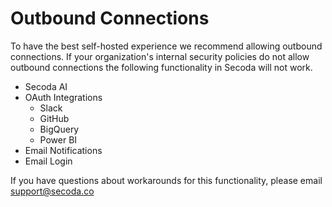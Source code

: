 # Outbound Connections

To have the best self-hosted experience we recommend allowing outbound connections. If your organization's internal security policies do not allow outbound connections the following functionality in Secoda will not work.

* Secoda AI
* OAuth Integrations
  * Slack
  * GitHub
  * BigQuery
  * Power BI
* Email Notifications
* Email Login

If you have questions about workarounds for this functionality, please email support@secoda.co
